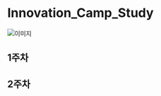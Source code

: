 # Innovation_Camp_Study
![이미지](https://oopy.lazyrockets.com/api/v2/notion/image?src=https%3A%2F%2Fs3-us-west-2.amazonaws.com%2Fsecure.notion-static.com%2F356c754d-b670-439f-a70c-75146dcdd28f%2Fnotion_%EA%B0%95%EC%9B%90%EB%8F%84_(1).png&blockId=b1053f2a-5616-4bbd-aef5-15f1ba31a6d3&width=3600)

## 1주차

## 2주차 
